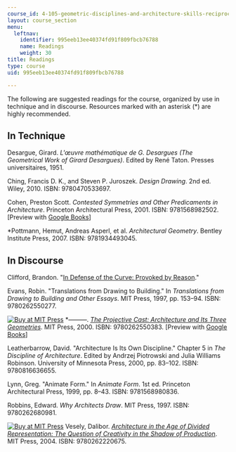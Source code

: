 ```yaml
---
course_id: 4-105-geometric-disciplines-and-architecture-skills-reciprocal-methodologies-fall-2012
layout: course_section
menu:
  leftnav:
    identifier: 995eeb13ee40374fd91f809fbcb76788
    name: Readings
    weight: 30
title: Readings
type: course
uid: 995eeb13ee40374fd91f809fbcb76788

---
```


The following are suggested readings for the course, organized by use in technique and in discourse. Resources marked with an asterisk (\*) are highly recommended.

In Technique
------------

Desargue, Girard. _L'œuvre mathématique de G. Desargues (The Geometrical Work of Girard Desargues)_. Edited by René Taton. Presses universitaires, 1951.

Ching, Francis D. K., and Steven P. Juroszek. _Design Drawing_. 2nd ed. Wiley, 2010. ISBN: 9780470533697.

Cohen, Preston Scott. _Contested Symmetries and Other Predicaments in Architecture_. Princeton Architectural Press, 2001. ISBN: 9781568982502. \[Preview with [Google Books](http://books.google.com/books?id=B0ODaT3RZCoC&pg=PAfrontcover)\]

\*Pottmann, Hemut, Andreas Asperl, et al. _Architectural Geometry_. Bentley Institute Press, 2007. ISBN: 9781934493045.

In Discourse
------------

Clifford, Brandon. "[In Defense of the Curve: Provoked by Reason](http://issuu.com/matterdesign/docs/in_defense_of_the_curve.indd)."

Evans, Robin. "Translations from Drawing to Building." In _Translations from Drawing to Building and Other Essays_. MIT Press, 1997, pp. 153–94. ISBN: 9780262550277.

[![Buy at MIT Press](/images/mp_logo.gif)](https://mitpress.mit.edu/9780262550383) \*———. [_The Projective Cast: Architecture and Its Three Geometries_](https://mitpress.mit.edu/9780262550383). MIT Press, 2000. ISBN: 9780262550383. \[Preview with [Google Books](http://books.google.com/books?id=ZzRMWMX7OGQC&pg=PAfrontcover)\]

Leatherbarrow, David. "Architecture Is Its Own Discipline." Chapter 5 in _The Discipline of Architecture_. Edited by Andrzej Piotrowski and Julia Williams Robinson. University of Minnesota Press, 2000, pp. 83–102. ISBN: 9780816636655.

Lynn, Greg. "Animate Form." In _Animate Form_. 1st ed. Princeton Architectural Press, 1999, pp. 8–43. ISBN: 9781568980836.

Robbins, Edward. _Why Architects Draw_. MIT Press, 1997. ISBN: 9780262680981.

[![Buy at MIT Press](/images/mp_logo.gif)](https://mitpress.mit.edu/9780262220675) Vesely, Dalibor. [_Architecture in the Age of Divided Representation: The Question of Creativity in the Shadow of Production_](https://mitpress.mit.edu/9780262220675). MIT Press, 2004. ISBN: 9780262220675.